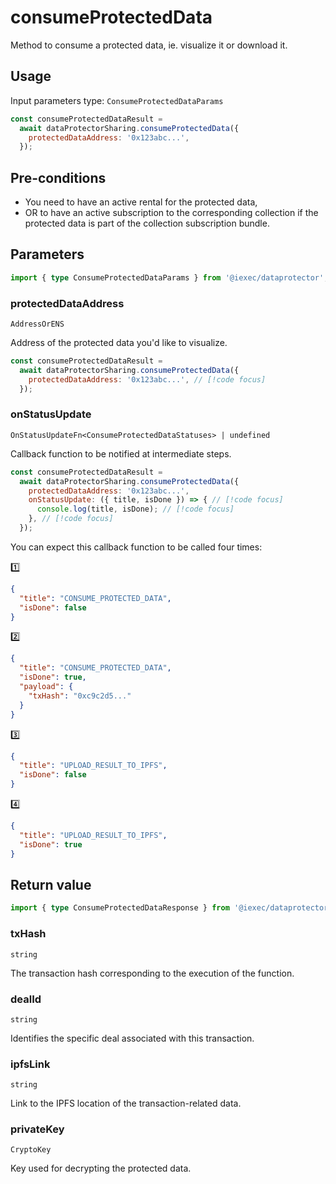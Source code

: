 # consumeProtectedData

Method to consume a protected data, ie. visualize it or download it.

## Usage

Input parameters type: `ConsumeProtectedDataParams`

```js
const consumeProtectedDataResult =
  await dataProtectorSharing.consumeProtectedData({
    protectedDataAddress: '0x123abc...',
  });
```

## Pre-conditions

- You need to have an active rental for the protected data,
- OR to have an active subscription to the corresponding collection if the
  protected data is part of the collection subscription bundle.

## Parameters

```ts
import { type ConsumeProtectedDataParams } from '@iexec/dataprotector';
```

### protectedDataAddress

`AddressOrENS`

Address of the protected data you'd like to visualize.

```js
const consumeProtectedDataResult =
  await dataProtectorSharing.consumeProtectedData({
    protectedDataAddress: '0x123abc...', // [!code focus]
  });
```

### onStatusUpdate

`OnStatusUpdateFn<ConsumeProtectedDataStatuses> | undefined`

Callback function to be notified at intermediate steps.

<!-- prettier-ignore-start -->
```js
const consumeProtectedDataResult =
  await dataProtectorSharing.consumeProtectedData({
    protectedDataAddress: '0x123abc...',
    onStatusUpdate: ({ title, isDone }) => { // [!code focus]
      console.log(title, isDone); // [!code focus]
    }, // [!code focus]
  });
```
<!-- prettier-ignore-end -->

You can expect this callback function to be called four times:

1️⃣

```json
{
  "title": "CONSUME_PROTECTED_DATA",
  "isDone": false
}
```

2️⃣

```json
{
  "title": "CONSUME_PROTECTED_DATA",
  "isDone": true,
  "payload": {
    "txHash": "0xc9c2d5..."
  }
}
```

3️⃣

```json
{
  "title": "UPLOAD_RESULT_TO_IPFS",
  "isDone": false
}
```

4️⃣

```json
{
  "title": "UPLOAD_RESULT_TO_IPFS",
  "isDone": true
}
```

## Return value

```ts
import { type ConsumeProtectedDataResponse } from '@iexec/dataprotector';
```

### txHash

`string`

The transaction hash corresponding to the execution of the function.

### dealId

`string`

Identifies the specific deal associated with this transaction.

### ipfsLink

`string`

Link to the IPFS location of the transaction-related data.

### privateKey

`CryptoKey`

Key used for decrypting the protected data.
